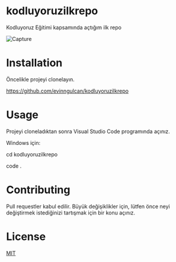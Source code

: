 # kodluyoruzilkrepo
Kodluyoruz Eğitimi kapsamında açtığım ilk repo


![Capture](https://github.com/evinngulcan/kodluyoruzilkrepo/assets/134440331/c43acd04-cada-4a75-8b3e-0c133a76f81e)
# Installation
Öncelikle projeyi clonelayın. 

https://github.com/evinngulcan/kodluyoruzilkrepo

# Usage
Projeyi cloneladıktan sonra Visual Studio Code programında açınız.

Windows için:

cd kodluyoruzilkrepo

code .

# Contributing

Pull requestler kabul edilir. Büyük değişiklikler için, lütfen önce neyi değiştirmek istediğinizi tartışmak için bir konu açınız.


# License
[ MIT ](https://choosealicense.com/licenses/mit/)
